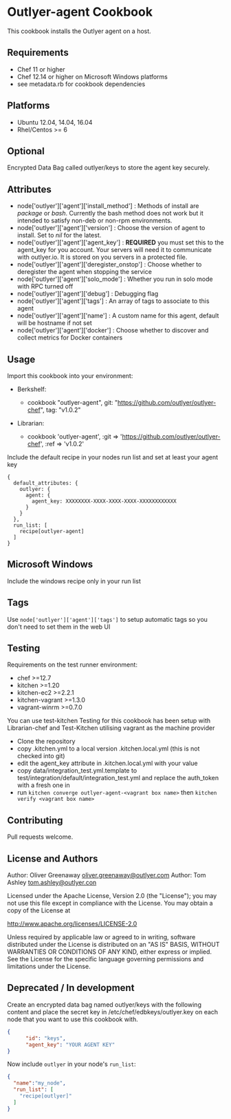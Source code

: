 Outlyer-agent Cookbook
=================
This cookbook installs the Outlyer agent on a host.

Requirements
------------
* Chef 11 or higher
* Chef 12.14 or higher on Microsoft Windows platforms
* see metadata.rb for cookbook dependencies

Platforms
---------
* Ubuntu 12.04, 14.04, 16.04
* Rhel/Centos >= 6

Optional
------------
Encrypted Data Bag called outlyer/keys to store the agent key securely.

Attributes
----------
* node['outlyer']['agent']['install_method'] : Methods of install are _package_ or _bash_. Currently the bash method does not work but it intended to satisfy non-deb or non-rpm environments.
* node['outlyer']['agent']['version'] : Choose the version of agent to install. Set to _nil_ for the latest.
* node['outlyer']['agent']['agent_key'] : __REQUIRED__ you must set this to the agent_key for you account. Your servers will need it to communicate with outlyer.io. It is stored on you servers in a protected file.
* node['outlyer']['agent']['deregister_onstop'] : Choose whether to deregister the agent when stopping the service
* node['outlyer']['agent']['solo_mode'] : Whether you run in solo mode with RPC turned off
* node['outlyer']['agent']['debug'] : Debugging flag
* node['outlyer']['agent']['tags'] : An array of tags to associate to this agent
* node['outlyer']['agent']['name'] : A custom name for this agent, default will be hostname if not set
* node['outlyer']['agent']['docker'] : Choose whether to discover and collect metrics for Docker containers


Usage
-----
Import this cookbook into your environment:

* Berkshelf:
  * cookbook "outlyer-agent", git: "https://github.com/outlyer/outlyer-chef", tag: "v1.0.2"

* Librarian:
  * cookbook 'outlyer-agent', :git => 'https://github.com/outlyer/outlyer-chef', :ref => 'v1.0.2'


Include the default recipe in your nodes run list and set at least your agent key

```
{
  default_attributes: {
    outlyer: {
      agent: {
        agent_key: XXXXXXXX-XXXX-XXXX-XXXX-XXXXXXXXXXXX
      }
    }
  },
  run_list: [
    recipe[outlyer-agent]
  ]
}
```

Microsoft Windows
-----------------
Include the windows recipe only in your run list


Tags
----
Use `node['outlyer']['agent']['tags']` to setup automatic tags so you don't need to set them in the web UI


Testing
-------
Requirements on the test runner environment:
* chef >=12.7
* kitchen >=1.20
* kitchen-ec2 >=2.2.1
* kitchen-vagrant >=1.3.0
* vagrant-winrm >=0.7.0

You can use test-kitchen
Testing for this cookbook has been setup with Librarian-chef and Test-Kitchen utilising vagrant as the machine provider

* Clone the repository
* copy .kitchen.yml to a local version .kitchen.local.yml (this is not checked into git)
* edit the agent_key attribute in .kitchen.local.yml with your value
* copy data/integration_test.yml.template to test/integration/default/integration_test.yml
  and replace the auth_token with a fresh one in
* run `kitchen converge outlyer-agent-<vagrant box name>` then `kitchen verify <vagrant box name>`

Contributing
------------
Pull requests welcome.

License and Authors
-------------------
Author: Oliver Greenaway <oliver.greenaway@outlyer.com>
Author: Tom Ashley <tom.ashley@outlyer.con>

Licensed under the Apache License, Version 2.0 (the "License"); you may not use this file except in compliance with the License. You may obtain a copy of the License at

http://www.apache.org/licenses/LICENSE-2.0

Unless required by applicable law or agreed to in writing, software distributed under the License is distributed on an "AS IS" BASIS, WITHOUT WARRANTIES OR CONDITIONS OF ANY KIND, either express or implied. See the License for the specific language governing permissions and limitations under the License.


Deprecated / In development
---------------------------

Create an encrypted data bag named outlyer/keys with the following content and place
the secret key in /etc/chef/edbkeys/outlyer.key on each node that you
want to use this cookbook with.

```json
{
      "id": "keys",
      "agent_key": "YOUR AGENT KEY"
}
```
Now include `outlyer` in your node's `run_list`:

```json
{
  "name":"my_node",
  "run_list": [
    "recipe[outlyer]"
  ]
}
```
